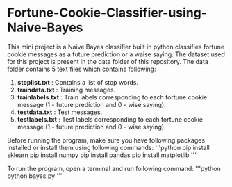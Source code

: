 # Fortune-Cookie-Classifier-using-Naive-Bayes

This mini project is a Naive Bayes classifier built in python classifies fortune cookie messages as a future prediction or a waise saying. The dataset used for this project is present in the data folder of this repository. The data folder contains 5 text files which contains following:
  1. **stoplist.txt** : Contains a list of stop words.
  2. **traindata.txt** : Training messages.
  3. **trainlabels.txt** : Train labels corresponding to each fortune cookie message (1 - future prediction and 0 - wise saying).
  4. **testdata.txt** : Test messages.
  5. **testlabels.txt** : Test labels corresponding to each fortune cookie message (1 - future prediction and 0 - wise saying).
  
Before running the program, make sure you have following packages installed or install them using following commands:
 '''python
 pip install sklearn
 pip install numpy
 pip install pandas
 pip install matplotlib
 '''
 
To run the program, open a terminal and run following command:
  '''python
 python bayes.py
 '''
